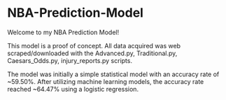 # NBA-Prediction-Model
Welcome to my NBA Prediction Model!

This model is a proof of concept.  All data acquired was web scraped/downloaded with the Advanced.py, Traditional.py, Caesars_Odds.py, injury_reports.py scripts.

The model was initially a simple statistical model with an accuracy rate of ~59.50%.  After utilizing machine learning models, the accuracy rate reached ~64.47% using a logistic regression.
